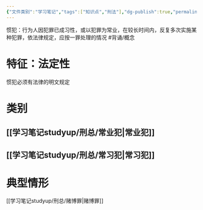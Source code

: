 ```yaml
---
{"文件类别":"学习笔记","tags":["知识点","刑法"],"dg-publish":true,"permalink":"/学习笔记studyup/刑总/惯犯/","dgPassFrontmatter":true,"created":"2024-11-03T19:05:28.229+08:00","updated":"2024-11-03T19:08:39.996+08:00"}
---
```


惯犯：行为人因犯罪已成习性，或以犯罪为常业，在较长时间内，反复多次实施某种犯罪，依法律规定，应按一罪处理的情况 #背诵/概念 
# 特征：法定性
惯犯必须有法律的明文规定
# 类别
## [[学习笔记studyup/刑总/常业犯\|常业犯]]
## [[学习笔记studyup/刑总/常习犯\|常习犯]]
# 典型情形
[[学习笔记studyup/刑总/赌博罪\|赌博罪]]